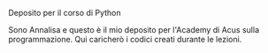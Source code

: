 Deposito per il corso di Python

Sono Annalisa e questo è il mio deposito per l'Academy di Acus sulla programmazione. Qui caricherò i codici creati durante le lezioni. 
